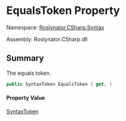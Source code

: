 # EqualsToken Property

Namespace: [Roslynator.CSharp.Syntax](../../README.md)

Assembly: Roslynator\.CSharp\.dll

## Summary

The equals token\.

```csharp
public SyntaxToken EqualsToken { get; }
```

#### Property Value

[SyntaxToken](https://docs.microsoft.com/en-us/dotnet/api/microsoft.codeanalysis.syntaxtoken)


